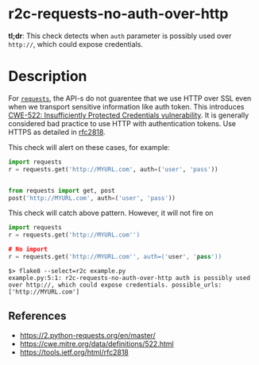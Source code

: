 
# r2c-requests-no-auth-over-http

**tl;dr**: This check detects when `auth` parameter is possibly used over `http://`, which could expose credentials.

# Description

For [`requests`](https://2.python-requests.org/en/master/), the API-s do not guarentee that we use HTTP over SSL
even when we transport sensitive information like auth token. This introduces [CWE-522: Insufficiently Protected Credentials vulnerability](https://cwe.mitre.org/data/definitions/522.html).
It is generally considered bad practice to use HTTP with authentication tokens. Use HTTPS as detailed in [rfc2818](https://tools.ietf.org/html/rfc2818).


This check will alert on these cases, for example:

``` python
import requests
r = requests.get('http://MYURL.com', auth=('user', 'pass'))


from requests import get, post
post('http://MYURL.com', auth=('user', 'pass'))
```

This check will catch above pattern. However, it will not fire on

```python
import requests
r = requests.get('http://MYURL.com'')

# No import
r = requests.get('http://MYURL.com'', auth=('user', 'pass'))
```

```
$> flake8 --select=r2c example.py
example.py:5:1: r2c-requests-no-auth-over-http auth is possibly used over http://, which could expose credentials. possible_urls: ['http://MYURL.com']
```

## References
- https://2.python-requests.org/en/master/
- https://cwe.mitre.org/data/definitions/522.html
- https://tools.ietf.org/html/rfc2818